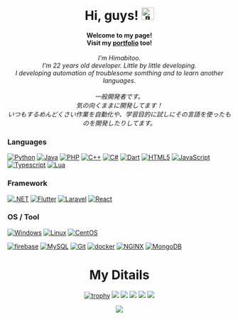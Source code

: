 <h1 align="center">Hi, guys! <img src="https://github.com/wervlad/wervlad/assets/24524555/766d336d-b87d-44ba-807c-c51de2bc6b4d" width="28px" alt="👋"></h1>

<p align="center">
    <b>Welcome to my page!</b><br>
  <b>Visit my <a href="https://nazunazuzu.github.io/portfolio/">portfolio</a> too!</b><br>
  <br>
    <i>
        I'm Himabitoo.<br>
        I'm 22 years old developer. Little by little developing.<br>
        I developing automation of troublesome somthing and to learn another languages.
    </i><br/><br/>
    <i>
    一般開発者です。<br/>
    気の向くままに開発してます！<br/>
    いつもするめんどくさい作業を自動化や、学習目的に試しにその言語を使ったものを開発したりしてます。
    </i>
</p>

### Languages

[![Python](https://img.shields.io/badge/python-black?style=for-the-badge&logo=python)](https://github.com/NazuNazuzu?tab=repositories&q=&type=&language=python)
[![Java](https://img.shields.io/badge/java-black?style=for-the-badge&logo=openjdk)](https://github.com/NazuNazuzu?tab=repositories&q=&type=&language=java)
[![PHP](https://img.shields.io/badge/php-black?style=for-the-badge&logo=php)](https://github.com/NazuNazuzu?tab=repositories&q=&type=&language=php)
[![C++](https://img.shields.io/badge/c++-black?style=for-the-badge&logo=cplusplus)](https://github.com/NazuNazuzu?tab=repositories&q=&type=&language=C%2B%2B)
[![C#](https://img.shields.io/badge/c＃-black?style=for-the-badge&logo=csharp)](https://github.com/NazuNazuzu?tab=repositories&q=&type=&language=csharp)
[![Dart](https://img.shields.io/badge/dart-black?style=for-the-badge&logo=dart)](https://github.com/NazuNazuzu?tab=repositories&q=&type=&language=dart)
[![HTML5](https://img.shields.io/badge/html5-black?style=for-the-badge&logo=html5)](https://github.com/NazuNazuzu?tab=repositories&q=&type=&language=html)
[![JavaScript](https://img.shields.io/badge/javascript-black?style=for-the-badge&logo=javascript)](https://github.com/NazuNazuzu?tab=repositories&q=&type=&language=javascript)
[![Typescript](https://img.shields.io/badge/typescript-black?style=for-the-badge&logo=typescipt)](https://github.com/NazuNazuzu?tab=repositories&q=&type=&language=typescript)
[![Lua](https://img.shields.io/badge/lua-black?style=for-the-badge&logo=lua)](https://github.com/NazuNazuzu?tab=repositories&q=&type=&language=lua)

### Framework

[![.NET](https://img.shields.io/badge/.net-black?style=for-the-badge&logo=dotnet)](https://github.com/NazuNazuzu)
[![Flutter](https://img.shields.io/badge/flutter-black?style=for-the-badge&logo=flutter)](https://github.com/NazuNazuzu)
[![Laravel](https://img.shields.io/badge/laravel-black?style=for-the-badge&logo=laravel)](https://github.com/NazuNazuzu)
[![React](https://img.shields.io/badge/react-black?style=for-the-badge&logo=react)](https://github.com/NazuNazuzu)

### OS / Tool

[![Windows](https://img.shields.io/badge/windows-black?style=for-the-badge&logo=windows)](https://github.com/NazuNazuzu)
[![Linux](https://img.shields.io/badge/linux-black?style=for-the-badge&logo=linux)](https://github.com/NazuNazuzu)
[![CentOS](https://img.shields.io/badge/centos-black?style=for-the-badge&logo=centos)](https://github.com/NazuNazuzu)

[![firebase](https://img.shields.io/badge/firebase-black?style=for-the-badge&logo=firebase)](https://github.com/NazuNazuzu)
[![MySQL](https://img.shields.io/badge/mysql-black?style=for-the-badge&logo=mysql)](https://github.com/NazuNazuzu)
[![Git](https://img.shields.io/badge/git-black?style=for-the-badge&logo=git)](https://github.com/NazuNazuzu)
[![docker](https://img.shields.io/badge/docker-black?style=for-the-badge&logo=docker)](https://github.com/NazuNazuzu)
[![NGINX](https://img.shields.io/badge/nginx-black?style=for-the-badge&logo=nginx)](https://github.com/NazuNazuzu)
[![MongoDB](https://img.shields.io/badge/mongodb-black?style=for-the-badge&logo=mongodb)](https://github.com/NazuNazuzu)

<h1 align="center">My Ditails</h1>

<div align="center"> 
    
[![trophy](https://github-profile-trophy.vercel.app/?username=NazuNazuzu&theme=dracula&row=2&column=5)](https://github.com/NazuNazuzu/github-profile-trophy)
![](http://github-profile-summary-cards.vercel.app/api/cards/profile-details?username=NazuNazuzu&theme=prussian)
![](http://github-profile-summary-cards.vercel.app/api/cards/repos-per-language?username=NazuNazuzu&theme=prussian)
![](http://github-profile-summary-cards.vercel.app/api/cards/most-commit-language?username=NazuNazuzu&theme=prussian)
![](http://github-profile-summary-cards.vercel.app/api/cards/stats?username=NazuNazuzu&theme=prussian)
![](http://github-profile-summary-cards.vercel.app/api/cards/productive-time?username=NazuNazuzu&theme=prussian&utcOffset=8)
</div>

<p align="center">
  <a href="https://github.com/Himabitoo">
    <img src="https://komarev.com/ghpvc/?username=Himabitoo&color=blue&style=flat)" />
  </a>
</p>
